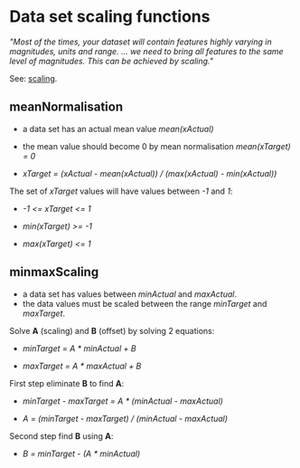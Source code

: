 # Data set scaling functions

*"Most of the times, your dataset will contain features highly varying in magnitudes, units and range. ... we need to bring all features to the same level of magnitudes. This can be achieved by scaling."*

See: [scaling](https://medium.com/greyatom/why-how-and-when-to-scale-your-features-4b30ab09db5e).

## meanNormalisation

- a data set has an actual mean value *mean(xActual)*
- the mean value should become 0 by mean normalisation *mean(xTarget) = 0*

- *xTarget = (xActual - mean(xActual)) / (max(xActual) - min(xActual))*

The set of *xTarget* values will have values between *-1* and *1*:

- *-1 <= xTarget <= 1*

- *min(xTarget) >= -1*

- *max(xTarget) <= 1*

## minmaxScaling

- a data set has values between *minActual* and *maxActual*.
- the data values must be scaled between the range *minTarget* and *maxTarget*.

Solve **A** (scaling) and **B** (offset) by solving 2 equations:

- *minTarget = A \* minActual + B*

- *maxTarget = A * maxActual + B*

First step eliminate **B** to find **A**:

- *minTarget - maxTarget = A \* (minActual - maxActual)*

- *A = (minTarget - maxTarget) / (minActual - maxActual)*

Second step find **B** using **A**:

- *B = minTarget - (A \* minActual)*
